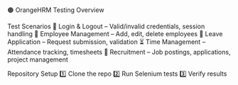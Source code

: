 🟠 OrangeHRM Testing Overview


Test Scenarios
🔑 Login & Logout – Valid/invalid credentials, session handling
👥 Employee Management – Add, edit, delete employees
📝 Leave Application – Request submission, validation
⏳ Time Management – Attendance tracking, timesheets
📌 Recruitment – Job postings, applications, project management


Repository Setup
1️⃣ Clone the repo
2️⃣ Run Selenium tests
3️⃣ Verify results
